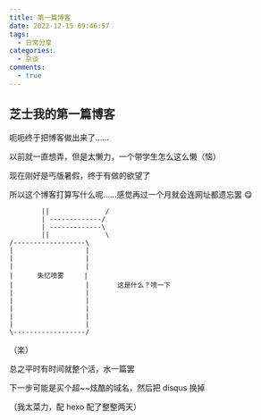 ```yaml
---
title: 第一篇博客
date: 2022-12-15 09:46:57
tags:
  - 日常分享
categories:
  - 杂谈
comments:
  - true
---
```


## 芝士我的第一篇博客

<!--more-->

呃呃终于把博客做出来了……

以前就一直想弄，但是太懒力，一个带学生怎么这么懒（恼）

现在刚好是丐版暑假，终于有做的欲望了

所以这个博客打算写什么呢……感觉再过一个月就会连网址都遗忘罢 😋

```plain text
        ||              /
        | -------------/
        | -------------\
        ||              \
/------------------\
|                  |
|                  |
|                  |
|      失忆喷雾     |
|                  |       这是什么？喷一下
|                  |
|                  |
|                  |
|                  |
|                  |
\------------------/
```

（楽）

总之平时有时间就整个活，水一篇罢

下一步可能是买个超~~炫酷的域名，然后把 disqus 换掉

（我太菜力，配 hexo 配了整整两天）
